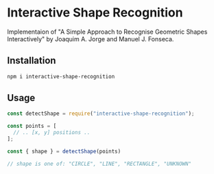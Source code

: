 # Interactive Shape Recognition

Implementaion of "A Simple Approach to Recognise Geometric Shapes Interactively" by Joaquim A. Jorge and Manuel J. Fonseca.

## Installation

```bash
npm i interactive-shape-recognition
```

## Usage

```js
const detectShape = require("interactive-shape-recognition");

const points = [
  // .. [x, y] positions ..
];

const { shape } = detectShape(points)

// shape is one of: "CIRCLE", "LINE", "RECTANGLE", "UNKNOWN"
```


